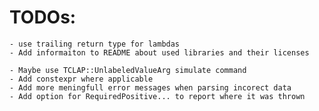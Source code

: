 # TODOs:
	- use trailing return type for lambdas
	- Add informaiton to README about used libraries and their licenses

	- Maybe use TCLAP::UnlabeledValueArg simulate command
 	- Add constexpr where applicable
	- Add more meningfull error messages when parsing incorect data
	- Add option for RequiredPositive... to report where it was thrown